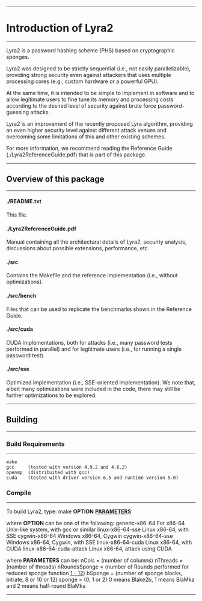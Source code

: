 -------------------------------------------------------------------------------------------
# Introduction of Lyra2
-------------------------------------------------------------------------------------------

Lyra2 is a password hashing scheme (PHS) based on cryptographic sponges. 

Lyra2 was designed to be strictly sequential (i.e., not easily parallelizable), 
providing strong security even against attackers that uses multiple processing 
cores (e.g., custom hardware or a powerful GPU).

At the same time, it is intended to be simple to implement in software and to allow 
legitimate users to fine tune its memory and processing costs according to the desired
level of security against brute force password-guessing attacks.

Lyra2 is an improvement of the recently proposed Lyra algorithm, providing an even
higher security level against different attack venues and overcoming some limitations
of this and other existing schemes.

For more information, we recommend reading the Reference Guide (./Lyra2ReferenceGuide.pdf)
that is part of this package.

-------------------------------------------------------------------------------------------
## Overview of this package
-------------------------------------------------------------------------------------------

####	./README.txt

This file.

####	./Lyra2ReferenceGuide.pdf

Manual containing all the architectural details of Lyra2, security analysis, discussions
about possible extensions, performance, etc.

####	./src

Contains the Makefile and the reference implementation (i.e., without optimizations).

####	./src/bench

Files that can be used to replicate the benchmarks shown in the Reference Guide.

####	./src/cuda

CUDA implementations, both for attacks (i.e., many password tests performed in parallel) 
and for legitimate users (i.e., for running a single password test).

####	./src/sse

Optimized implementation (i.e., SSE-oriented implementation). We note that, albeit many
optimizations were included in the code, there may still be further optimizations to be 
explored.

-------------------------------------------------------------------------------------------
## Building
-------------------------------------------------------------------------------------------


### Build Requirements
------------------------------------------------
	make
	gcc     (tested with version 4.9.2 and 4.6.2)
 	openmp  (distribuited with gcc)
	cuda    (tested with driver version 6.5 and runtime version 5.0)

### Compile
------------------------------------------------

To build Lyra2, type:
      make **OPTION** [**PARAMETERS**]()
 
where **OPTION** can be one of the following:
generic-x86-64                      For x86-64 Unix-like system, with gcc or similar
linux-x86-64-sse                    Linux x86-64, with SSE 
cygwin-x86-64                       Windows x86-64, Cygwin
cygwin-x86-64-sse                   Windows x86-64, Cygwin, with SSE
linux-x86-64-cuda                   Linux x86-64, with CUDA 
linux-x86-64-cuda-attack            Linux x86-64, attack using CUDA
 
where **PARAMETERS** can be:
      nCols = (number of columns)
      nThreads = (number of threads)
      nRoundsSponge = (number of Rounds performed for reduced sponge function [1 - 12]())
      bSponge = (number of sponge blocks, bitrate, 8 or 10 or 12)
      sponge = (0, 1 or 2) 0 means Blake2b, 1 means BlaMka and 2 means half-round BlaMka
 
-------------------------------------------------------------------------------------------
